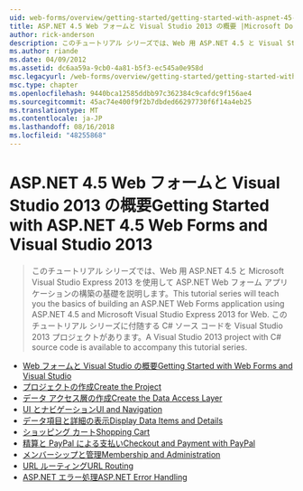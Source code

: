 ```yaml
---
uid: web-forms/overview/getting-started/getting-started-with-aspnet-45-web-forms/index
title: ASP.NET 4.5 Web フォームと Visual Studio 2013 の概要 |Microsoft Docs
author: rick-anderson
description: このチュートリアル シリーズでは、Web 用 ASP.NET 4.5 と Visual Studio 2013 Express を使用して ASP.NET Web フォーム アプリケーションの構築の基礎を説明します。 できる Visua.
ms.author: riande
ms.date: 04/09/2012
ms.assetid: dc6aa59a-9cb0-4a81-b5f3-ec545a0e958d
msc.legacyurl: /web-forms/overview/getting-started/getting-started-with-aspnet-45-web-forms
msc.type: chapter
ms.openlocfilehash: 9440bca12585ddbb97c362384c9cafdc9f156ae4
ms.sourcegitcommit: 45ac74e400f9f2b7dbded66297730f6f14a4eb25
ms.translationtype: MT
ms.contentlocale: ja-JP
ms.lasthandoff: 08/16/2018
ms.locfileid: "48255868"
---
```

<a name="getting-started-with-aspnet-45-web-forms-and-visual-studio-2013"></a><span data-ttu-id="f7ace-104">ASP.NET 4.5 Web フォームと Visual Studio 2013 の概要</span><span class="sxs-lookup"><span data-stu-id="f7ace-104">Getting Started with ASP.NET 4.5 Web Forms and Visual Studio 2013</span></span>
====================
> <span data-ttu-id="f7ace-105">このチュートリアル シリーズでは、Web 用 ASP.NET 4.5 と Microsoft Visual Studio Express 2013 を使用して ASP.NET Web フォーム アプリケーションの構築の基礎を説明します。</span><span class="sxs-lookup"><span data-stu-id="f7ace-105">This tutorial series will teach you the basics of building an ASP.NET Web Forms application using ASP.NET 4.5 and Microsoft Visual Studio Express 2013 for Web.</span></span> <span data-ttu-id="f7ace-106">このチュートリアル シリーズに付随する C# ソース コードを Visual Studio 2013 プロジェクトがあります。</span><span class="sxs-lookup"><span data-stu-id="f7ace-106">A Visual Studio 2013 project with C# source code is available to accompany this tutorial series.</span></span>


- [<span data-ttu-id="f7ace-107">Web フォームと Visual Studio の概要</span><span class="sxs-lookup"><span data-stu-id="f7ace-107">Getting Started with Web Forms and Visual Studio</span></span>](introduction-and-overview.md)
- [<span data-ttu-id="f7ace-108">プロジェクトの作成</span><span class="sxs-lookup"><span data-stu-id="f7ace-108">Create the Project</span></span>](create-the-project.md)
- [<span data-ttu-id="f7ace-109">データ アクセス層の作成</span><span class="sxs-lookup"><span data-stu-id="f7ace-109">Create the Data Access Layer</span></span>](create_the_data_access_layer.md)
- [<span data-ttu-id="f7ace-110">UI とナビゲーション</span><span class="sxs-lookup"><span data-stu-id="f7ace-110">UI and Navigation</span></span>](ui_and_navigation.md)
- [<span data-ttu-id="f7ace-111">データ項目と詳細の表示</span><span class="sxs-lookup"><span data-stu-id="f7ace-111">Display Data Items and Details</span></span>](display_data_items_and_details.md)
- [<span data-ttu-id="f7ace-112">ショッピング カート</span><span class="sxs-lookup"><span data-stu-id="f7ace-112">Shopping Cart</span></span>](shopping-cart.md)
- [<span data-ttu-id="f7ace-113">精算と PayPal による支払い</span><span class="sxs-lookup"><span data-stu-id="f7ace-113">Checkout and Payment with PayPal</span></span>](checkout-and-payment-with-paypal.md)
- [<span data-ttu-id="f7ace-114">メンバーシップと管理</span><span class="sxs-lookup"><span data-stu-id="f7ace-114">Membership and Administration</span></span>](membership-and-administration.md)
- [<span data-ttu-id="f7ace-115">URL ルーティング</span><span class="sxs-lookup"><span data-stu-id="f7ace-115">URL Routing</span></span>](url-routing.md)
- [<span data-ttu-id="f7ace-116">ASP.NET エラー処理</span><span class="sxs-lookup"><span data-stu-id="f7ace-116">ASP.NET Error Handling</span></span>](aspnet-error-handling.md)
